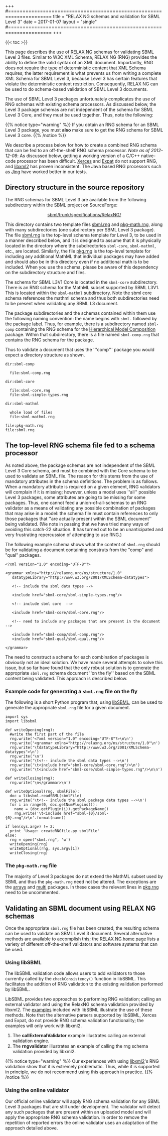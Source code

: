 +++
#=====================================================================
title  = "RELAX NG schemas and validation for SBML Level 3"
date   = 2017-01-07
layout = "single"
#=====================================================================
+++

{{< toc >}}

This page describes the use of [RELAX NG](http://relaxng.org) schemas for validating SBML Level&nbsp;3 files.  Similar to W3C XML Schema, RELAX&nbsp;NG (RNG) provides the ability to define the valid syntax of an XML document.  Importantly, RNG does not require the type of deterministic content that XML Schema requires; the latter requirement is what prevents us from writing a complete XML Schema for SBML Level&nbsp;3, because Level&nbsp;3 has certain features that violate the deterministic content restriction.  Consequently, RELAX&nbsp;NG can be used to do schema-based validation of SBML Level&nbsp;3 documents.

The use of SBML Level&nbsp;3 packages unfortunately complicates the use of RNG schemas with existing schema processors.  As discussed below, the Level&nbsp;3 package schemas are not independent of the schema for SBML Level&nbsp;3 Core, and they must be used together.  Thus, note the following: 

{{% notice type="warning" %}}
If you obtain an RNG schema for an SBML Level 3 package, you must **also** make sure to get the RNG schema for  SBML Level&nbsp;3 core.
{{% /notice %}}

We describe a process below for how to create a combined RNG schema that can be fed to an off-the-shelf RNG schema processor.  _Note as of 2012-12-08_: As discussed below, getting a working version of a C/C++ native-code processor has been difficult.  [Xerces](https://xerces.apache.org) and [Expat](https://libexpat.github.io) do not support RNG, and [libxml2](http://xmlsoft.org) has proven inconsistent.  The Java based RNG processors such as [Jing](https://relaxng.org/jclark/jing.html) have worked better in our tests.

## Directory structure in the source repository

The RNG schemas for SBML Level 3 are available from the following subdirectory within the SBML project on SourceForge: 

<p align="center">
<a href="https://sourceforge.net/p/sbml/code/HEAD/tree/trunk/specifications/RelaxNG/">sbml/trunk/specifications/RelaxNG/</a>
</p>

This directory contains two template files [sbml.rng](https://sourceforge.net/p/sbml/code/HEAD/tree/trunk/specifications/RelaxNG/sbml.rng) and [pkg-math.rng](https://sourceforge.net/p/sbml/code/HEAD/tree/trunk/specifications/RelaxNG/pkg-math.rng), along with many subdirectories (one subdirectory per SBML Level&nbsp;3 package). The file [sbml.rng](https://sourceforge.net/p/sbml/code/HEAD/tree/trunk/specifications/RelaxNG/sbml.rng) is the top-level schema template for Level&nbsp;3, to be used in a manner described below, and it is designed to assume that it is physically located in the directory where the subdirectories <code>sbml-core</code>, <code>sbml-mathml</code>, etc., are located.  Similarly, the file [pkg.rng](https://sourceforge.net/p/sbml/code/HEAD/tree/trunk/specifications/RelaxNG/pkg-math.rng) is the top-level template for including any additional MathML that individual packages may have added and should also be in this directory even if no additional math is to be included.  When you use the schema, please be aware of this dependency on the subdirectory structure and files.

The schema for SBML L3V1 Core is located in the <code>sbml-core</code> subdirectory.  There is an RNG schema for the MathML subset supported by SBML L3V1. This is located within the <code>sbml-mathml</code> subdirectory. Note the sbml core schema references the mathml schema and thus both subdirectories need to be present when validating any SBML L3 document.

The package subdirectories and the schemas contained within them use the following naming convention: the name begins with <code>sbml-</code> followed by the package label.  Thus, for example, there is a subdirectory named <code>sbml-comp</code> containing the RNG schema for the [Hierarchical Model Composition](/documents/specifications/sbml-level-3/comp) package.  Within that subdirectory, there is a file named <code>sbml-comp.rng</code> that contains the RNG schema for the package.

Thus to validate a document that uses the '''comp''' package you would expect a directory structure as shown.

```
dir:sbml-comp

  file:sbml-comp.rng

dir:sbml-core

  file:sbml-core.rng
  file:sbml-simple-types.rng

dir:sbml-mathml

  whole load of files
  file:sbml-mathml.rng

file:pkg-math.rng
file:sbml.rng
```


## The top-level RNG schema file fed to a schema processor

As noted above, the package schemas are not independent of the SBML Level&nbsp;3 Core schema, and must be combined with the Core schema to be used to validate an SBML file.  The reason for this stems from the use of mandatory attributes in the schema definitions. The problem is as follows. When a mandatory attribute is required on a given element, RNG validators will complain if it is missing; however, unless a model uses ''all'' possible Level&nbsp;3 packages, some attributes are going to be missing for some packages.  Thus, one cannot feed a union-of-all-schemas to an RNG validator as a means of validating any possible combination of packages that may arise in a model: the schema file must contain references to only those packages that ''are actually present within the SBML document'' being validated.  (We note in passing that we have tried many ways of avoiding this catch-22 situation. It has turned out to be an unanticipated and very frustrating repercussion of attempting to use RNG.)

The following example schema shows what the content of <code>sbml.rng</code> should be for validating a document containing construts from the "comp" and "qual" packages. 

```
<?xml version="1.0" encoding="UTF-8"?>

<grammar xmlns="http://relaxng.org/ns/structure/1.0"
   datatypeLibrary="http://www.w3.org/2001/XMLSchema-datatypes">

   <!-- include the sbml data types -->

   <include href="sbml-core/sbml-simple-types.rng"/>

   <!-- include sbml core  -->

   <include href="sbml-core/sbml-core.rng"/>

   <!-- need to include any packages that are present in the document -->

   <include href="sbml-comp/sbml-comp.rng"/>
   <include href="sbml-qual/sbml-qual.rng"/>

</grammar>
```


The need to construct a schema for each combination of packages is obviously not an ideal solution.  We have made several attempts to solve this issue, but so far have found that the only robust solution is to generate the appropriate <code>sbml.rng</code> schema document ''on the fly'' based on the SBML content being validated.  This approach is described below.

### Example code for generating a <code>sbml.rng</code> file on the fly

The following is a short Python program that, using [libSBML](/software/libsbml), can be used to generate the appropriate <code>sbml.rng</code> file for a given document.

```
import sys
import libsbml

def writeOpening(rng):  
  #write the first part of the file
  rng.write('<?xml version="1.0" encoding="UTF-8"?>\n\n')
  rng.write('<grammar xmlns="http://relaxng.org/ns/structure/1.0"\n')
  rng.write('\tdatatypeLibrary="http://www.w3.org/2001/XMLSchema-datatypes">\n')
  rng.write('\n')
  rng.write('\t<!-- include the sbml data types -->\n')
  rng.write('\t<include href="sbml-core/sbml-core.rng"/>\n')
  rng.write('\t<include href="sbml-core/sbml-simple-types.rng"/>\n\n')

def writeClosing(rng):
  rng.write('\n</grammar>\n')
  
def writeOptional(rng, sbmlFile):
  doc = libsbml.readSBML(sbmlFile)
  rng.write('\t<!-- include the sbml package data types -->\n')
  for i in range(0, doc.getNumPlugins()):
    name = (doc.getPlugin(i)).getPackageName()
    rng.write('\t<include href="sbml-{0}/sbml-{0}.rng"/>\n'.format(name))

if len(sys.argv) != 2:
  print 'Usage: createRNGfile.py sbmlFile'
else:
  rng = open("sbml.rng", 'w')
  writeOpening(rng)
  writeOptional(rng, sys.argv[1])
  writeClosing(rng)
```

### The <code>pkg-math.rng</code> file

The majority of Level 3 packages do not extend the MathML subset used by SBML and thus the `pkg-math.rng` need not be altered.  The exceptions are the [arrays](/documents/specifications/sbml-level-3/arrays) and  [multi](/documents/specifications/sbml-level-3/multi)  packages. In these cases the relevant lines in [pkg.rng](https://sourceforge.net/p/sbml/code/HEAD/tree/trunk/specifications/RelaxNG/pkg-math.rng) need to be uncommented.


## Validating an SBML document using RELAX NG schemas

Once the appropriate <code>sbml.rng</code> file has been created, the resulting schema can be used to validate an SBML Level&nbsp;3 document. Several alternative methods are available to accomplish this; the [RELAX NG home page](http://relaxng.org/) lists a variety of different off-the-shelf validators and software systems that can be used.

### Using libSBML

The libSBML validation code allows users to add validators to those currently called by the <code>checkConsistency()</code> function in libSBML.  This facilitates the addition of RNG validation to the existing validation performed by libSBML. 

LibSBML provides two approaches to performing RNG validation; calling an external validator and using the RelaxNG schema validation provided by libxml2.  The [examples](http://sbml.svn.sourceforge.net/viewvc/sbml/trunk/libsbml/examples/c%2B%2B/) included with libSBML illustrate the use of these methods.  Note that the alternative parsers supported by libSBML, Xerces and Expat, do not provide RNG schema validation functionality; the examples will only work with libxml2.

1. The **callExternalValidator** example illustrates calling an external validation engine.
2. The **rngvalidator** illustrates an example of calling the rng schema validation provided by libxml2.

{{% notice type="warning" %}}
Our experiences with using [libxml2](http://xmlsoft.org)'s RNG validation show that it is extremely problematic. Thus, while it is supported in principle, we do not recommend using this approach in practice.
{{% /notice %}}

###  Using the online validator

Our official online validator will apply RNG schema validation for any SBML Level&nbsp;3 packages that are still under development. The validator will detect any such packages that are present within an uploaded model and will apply the appropriate RNG schema validation.  In order to remove the repetition of reported errors the online validator uses an adaptation of the approach detailed above.
